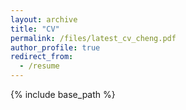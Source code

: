 ```yaml
---
layout: archive
title: "CV"
permalink: /files/latest_cv_cheng.pdf
author_profile: true
redirect_from:
  - /resume
---
```


{% include base_path %}


